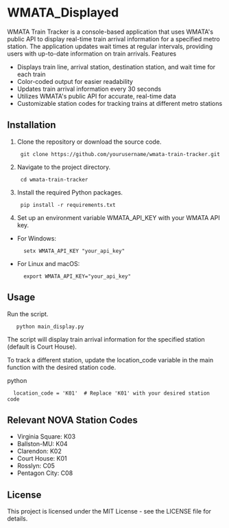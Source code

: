 # WMATA_Displayed
WMATA Train Tracker is a console-based application that uses WMATA's public API to display real-time train arrival information for a specified metro station. The application updates wait times at regular intervals, providing users with up-to-date information on train arrivals.
Features

- Displays train line, arrival station, destination station, and wait time for each train
- Color-coded output for easier readability
- Updates train arrival information every 30 seconds
- Utilizes WMATA's public API for accurate, real-time data
- Customizable station codes for tracking trains at different metro stations

## Installation

1. Clone the repository or download the source code.
    
        git clone https://github.com/yourusername/wmata-train-tracker.git

2. Navigate to the project directory.

        cd wmata-train-tracker

3. Install the required Python packages.

        pip install -r requirements.txt

4. Set up an environment variable WMATA_API_KEY with your WMATA API key.
- For Windows:

        setx WMATA_API_KEY "your_api_key"

- For Linux and macOS:

        export WMATA_API_KEY="your_api_key"

## Usage

Run the script.

       python main_display.py

The script will display train arrival information for the specified station (default is Court House).

To track a different station, update the location_code variable in the main function with the desired station code.

python

      location_code = 'K01'  # Replace 'K01' with your desired station code

## Relevant NOVA Station Codes

- Virginia Square: K03
- Ballston-MU: K04
- Clarendon: K02
- Court House: K01
- Rosslyn: C05
- Pentagon City: C08

## License

This project is licensed under the MIT License - see the LICENSE file for details.
